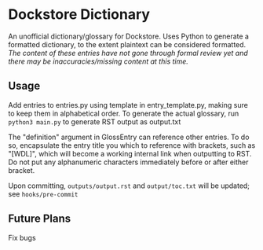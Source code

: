 # Dockstore Dictionary
 An unofficial dictionary/glossary for Dockstore. Uses Python to generate a formatted dictionary, to the extent plaintext can be considered formatted. *The content of these entries have not gone through formal review yet and there may be inaccuracies/missing content at this time.*

## Usage
 Add entries to entries.py using template in entry_template.py, making sure to keep them in alphabetical order. To generate the actual glossary, run `python3 main.py` to generate RST output as output.txt

 The "definition" argument in GlossEntry can reference other entries. To do so, encapsulate the entry title you which to reference with brackets, such as "[WDL]", which will become a working internal link when outputting to RST. Do not put any alphanumeric characters immediately before or after either bracket.

 Upon committing, `outputs/output.rst` and `output/toc.txt` will be updated; see `hooks/pre-commit`

## Future Plans
 Fix bugs